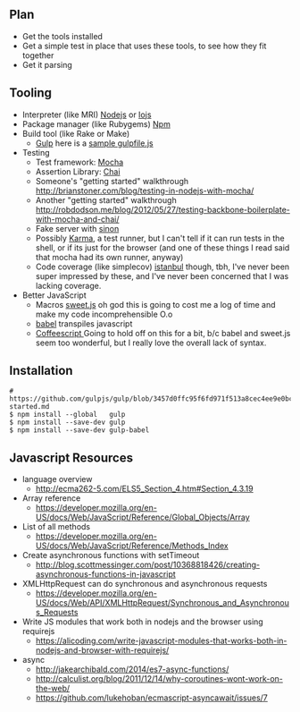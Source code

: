 Plan
----

* Get the tools installed
* Get a simple test in place that uses these tools, to see how they fit together
* Get it parsing

Tooling
-------

* Interpreter (like MRI) [Nodejs](https://nodejs.org/) or [Iojs](https://iojs.org/en/index.html)
* Package manager (like Rubygems) [Npm](https://www.npmjs.com)
* Build tool (like Rake or Make)
  * [Gulp](https://www.npmjs.com/package/gulp) here is a
    [sample gulpfile.js](https://github.com/megawac/generator-babel-node/blob/5ed278c9f9e18e1f9ffbab60a9f87fd958da0f5d/app/templates/gulpfile.js)
* Testing
  * Test framework: [Mocha](http://mochajs.org)
  * Assertion Library: [Chai](http://chaijs.com)
  * Someone's "getting started" walkthrough http://brianstoner.com/blog/testing-in-nodejs-with-mocha/
  * Another "getting started" walkthrough http://robdodson.me/blog/2012/05/27/testing-backbone-boilerplate-with-mocha-and-chai/
  * Fake server with [sinon](http://thejsguy.com/2015/01/12/jasmine-vs-mocha-chai-and-sinon.html)
  * Possibly [Karma](https://www.npmjs.com/package/karma), a test runner, but I can't tell if it can run tests in the shell,
    or if its just for the browser (and one of these things I read said that mocha had its own runner, anyway)
  * Code coverage (like simplecov) [istanbul](https://github.com/gotwarlost/istanbul) though, tbh,
    I've never been super impressed by these, and I've never been concerned that I was lacking coverage.
* Better JavaScript
  * Macros [sweet.js](http://sweetjs.org/) oh god this is going to cost me a log of time and make my code incomprehensible O.o
  * [babel](https://babeljs.io) transpiles javascript
  * [Coffeescript ](http://coffeescript.org/) Going to hold off on this for a bit,
    b/c babel and sweet.js seem too wonderful, but I really love the overall lack of syntax.

Installation
------------

```
# https://github.com/gulpjs/gulp/blob/3457d0ffc95f6fd971f513a8cec4ee9e0bcc0c28/docs/getting-started.md
$ npm install --global   gulp
$ npm install --save-dev gulp
$ npm install --save-dev gulp-babel
```

Javascript Resources
--------------------

* language overview
  * http://ecma262-5.com/ELS5_Section_4.htm#Section_4.3.19
* Array reference
  * https://developer.mozilla.org/en-US/docs/Web/JavaScript/Reference/Global_Objects/Array
* List of all methods
  * https://developer.mozilla.org/en-US/docs/Web/JavaScript/Reference/Methods_Index
* Create asynchronous functions with setTimeout
  * http://blog.scottmessinger.com/post/10368818426/creating-asynchronous-functions-in-javascript
* XMLHttpRequest can do synchronous and asynchronous requests
  * https://developer.mozilla.org/en-US/docs/Web/API/XMLHttpRequest/Synchronous_and_Asynchronous_Requests
* Write JS modules that work both in nodejs and the browser using requirejs
  * https://alicoding.com/write-javascript-modules-that-works-both-in-nodejs-and-browser-with-requirejs/
* async
  * http://jakearchibald.com/2014/es7-async-functions/
  * http://calculist.org/blog/2011/12/14/why-coroutines-wont-work-on-the-web/
  * https://github.com/lukehoban/ecmascript-asyncawait/issues/7
